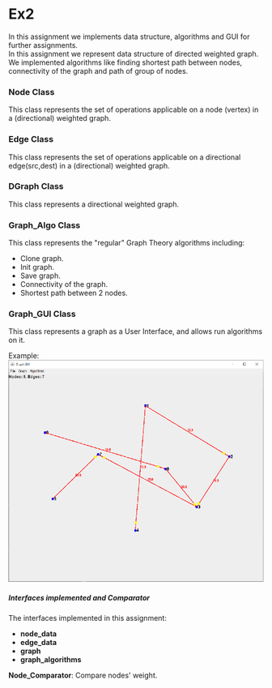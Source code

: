 # Ex2

In this assignment we implements data structure, algorithms and GUI for further assignments.  
In this assignment we represent data structure of directed weighted graph.  
We implemented algorithms like finding shortest path between nodes, connectivity of the graph and path of group of nodes.

### Node Class

This class represents the set of operations applicable on a node (vertex) in a (directional) weighted graph.  

### Edge Class

This class represents the set of operations applicable on a directional edge(src,dest) in a (directional) weighted graph.   

### DGraph Class

This class represents a directional weighted graph.  

### Graph_Algo Class

 This class represents the "regular" Graph Theory algorithms including:
 * Clone graph. 
 * Init graph. 
 * Save graph. 
 * Connectivity of the graph. 
 * Shortest path between 2 nodes. 

### Graph_GUI Class

This class represents a graph as a User Interface, and allows run algorithms on it.  

Example: 
![img](https://github.com/alonshlomi/OOP-hw2/blob/master/images/graph.png)

##### Interfaces implemented and Comparator

The interfaces implemented in this assignment: 
* **node_data**
* **edge_data**
* **graph**
* **graph_algorithms**

**Node_Comparator**: Compare nodes' weight.
